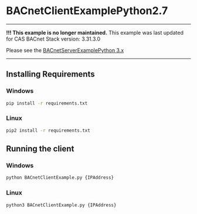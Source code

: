 # BACnetClientExamplePython2.7

--------

**!!! This example is no longer maintained.** This example was last updated for CAS BACnet Stack version: 3.31.3.0

Please see the [BACnetServerExamplePython 3.x](https://github.com/chipkin/BACnetServerExamplePython) 

--------


## Installing Requirements
### Windows
```cmd
pip install -r requirements.txt
```

### Linux

```bash
pip2 install -r requirements.txt
```
## Running the client
### Windows
```ps
python BACnetClientExample.py {IPAddress}
```
### Linux
```bash
python3 BACnetClientExample.py {IPAddress}
```
